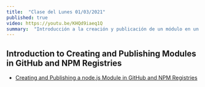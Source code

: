 ```yaml
---
title:  "Clase del Lunes 01/03/2021"
published: true
video: https://youtu.be/KHQd9iaeq1Q
summary:  "Introducción a la creación y publicación de un módulo en un registry"  
---
```



## Introduction to Creating and Publishing  Modules in GitHub and NPM Registries

* [Creating and Publishing a node.js Module in GitHub and NPM Registries]({{site.baseurl}}/assets/temas/introduccion-a-javascript/creating-and-publishing-npm-module#scopes-and-registries)

